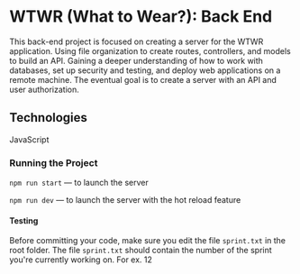 # WTWR (What to Wear?): Back End

This back-end project is focused on creating a server for the WTWR application. Using file organization to create routes, controllers, and models to build an API. Gaining a deeper understanding of how to work with databases, set up security and testing, and deploy web applications on a remote machine. The eventual goal is to create a server with an API and user authorization.

## Technologies

JavaScript

### Running the Project

`npm run start` — to launch the server

`npm run dev` — to launch the server with the hot reload feature

#### Testing

Before committing your code, make sure you edit the file `sprint.txt` in the root folder. The file `sprint.txt` should contain the number of the sprint you're currently working on. For ex. 12